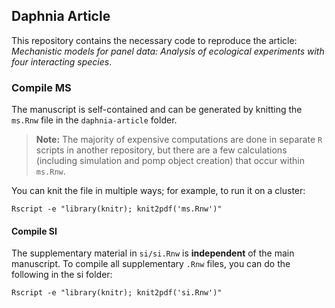 ## Daphnia Article

This repository contains the necessary code to reproduce the article: *Mechanistic models for panel data: Analysis of ecological experiments with four interacting species*.

### Compile MS

The manuscript is self-contained and can be generated by knitting the `ms.Rnw` file in the `daphnia-article` folder.

> **Note:** The majority of expensive computations are done in separate `R` scripts in another repository, but there are a few calculations (including simulation and pomp object creation) that occur within `ms.Rnw`.

You can knit the file in multiple ways; for example, to run it on a cluster:

```
Rscript -e "library(knitr); knit2pdf('ms.Rnw')"
```

#### Compile SI 

The supplementary material in `si/si.Rnw` is **independent** of the main manuscript. To compile all supplementary `.Rnw` files, you can do the following in the si folder:

```
Rscript -e "library(knitr); knit2pdf('si.Rnw')"
```

